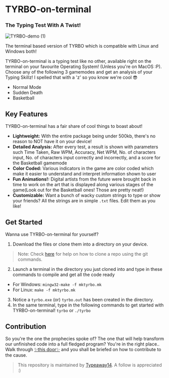 # TYRBO-on-terminal
### The Typing Test With A Twist!

![TYRBO-demo (1)](https://user-images.githubusercontent.com/92392779/197035759-e6f39ad1-ac40-44df-a349-271995cb1105.gif)

The terminal based version of TYRBO which is compatible with Linux and Windows both!

TYRBO-on-terminal is a typing test like no other, available right on the terminal on your favourite Operating System! (Unless you're on MacOS :P). Choose any of the following 3 gamemodes and get an analysis of your Typing Skillz! I spelled that with a 'z' so you know we're cool 😎

  - Normal Mode
  - Sudden Death
  - Basketball

## Key Features
TYRBO-on-terminal has a fair share of cool things to boast about!

  - **Lightweight:** With the entire package being under 500kb, there's no reason to NOT have it on your device!
  - **Detailed Analysis:** After every test, a result is shown with parameters such Time Taken, Raw WPM, Accuracy, Net WPM, No. of characters input, No. of characters input correctly and incorrectly, and a score for the Basketball gamemode
  - **Color Coded:** Various indicators in the game are color coded which make it easier to understand and interpret information shown to user
  - **Fun Animations!:** Digital artists from the future were brought back in time to work on the art that is displayed along various stages of the game(Look out for the Basketball ones! Those are pretty neat!)
  - **Customizable:** Want a bunch of wacky custom strings to type or show your friends? All the strings are in simple `.txt` files. Edit them as you like!
  
## Get Started
Wanna use TYRBO-on-terminal for yourself?
  1. Download the files or clone them into a directory on your device.
> Note: Check [here](https://docs.github.com/en/repositories/creating-and-managing-repositories/cloning-a-repository) for help on how to clone a repo using the git        commands.
  2. Launch a terminal in the directory you just cloned into and type in these commands to compile and get all the code ready
- For Windows: `mingw32-make -f mktyrbo.mk`
- For Linux: `make -f mktyrbo.mk`
  
3. Notice a `tyrbo.exe` (or) `tyrbo.out` has been created in the directory.
  4. In the same terminal, type in the following commands to get started with TYRBO-on-terminal!
`tyrbo` or `./tyrbo`
 
 
## Contribution
So you're the one the prophecies spoke of? The one that will help transform our unfinished code into a full fledged program? You're in the right place..
Walk through [✨this door✨](/CONTRIBUTING.md) and you shall be briefed on how to contribute to the cause. 
 
>This repository is maintained by [Typeaway14](https://github.com/Typeaway14). A follow is appreciated :)



